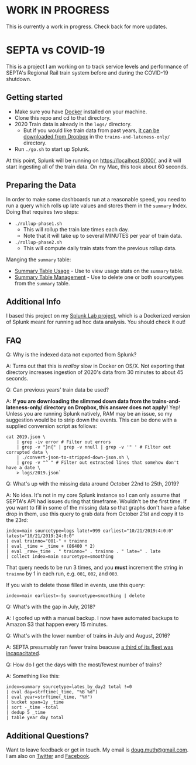 
# WORK IN PROGRESS

This is currently a work in progress.  Check back for more updates.


# SEPTA vs COVID-19

This is a project I am working on to track service levels and performance of 
SEPTA's Regional Rail train system before and during the COVID-19 shutdown.


## Getting started

- Make sure you have <a href="https://www.docker.com/">Docker</a> installed on your machine.
- Clone this repo and cd to that directory.
- 2020 Train data is already in the `logs/` directory.
   - But if you would like train data from past years, <a href="https://www.dropbox.com/sh/3jnvonaqtmvc3wh/AACvwz3DMTXrW56P8xBUUIcSa?dl=0">it can be downloaded from Dropbox</a> in the `trains-and-lateness-only/` directory.
- Run `./go.sh` to start up Splunk.

At this point, Splunk will be running on <a href="https://localhost:8000/">https://localhost:8000/</a>, 
and it will start ingesting all of the train data.  On my Mac, this took about 60 seconds.


## Preparing the Data

In order to make some dashboards run at a reasonable speed, you need to run a query which
rolls up late values and stores them in the `summary` Index.  Doing that requires two steps:

- `./rollup-phase1.sh`
   - This will rollup the train late times each day. 
   - Note that it will take up to several MINUTES per year of train data.
- `./rollup-phase2.sh`
   - This will compute daily train stats from the previous rollup data.

Manging the `summary` table:
- <a href="https://localhost:8000/en-US/app/splunk-lab/summary_index_usage">Summary Table Usage</a> - Use to view usage stats on the `summary` table.
- <a href="https://localhost:8000/en-US/app/splunk-lab/summary_index_management">Summary Table Management</a> - Use to delete one or both sourcetypes from the `summary` table.


## Additional Info

I based this project on my <a href="https://github.com/dmuth/splunk-lab">Splunk Lab project</a>,
which is a Dockerized version of Splunk meant for running ad hoc data analysis.  You should check it out!


## FAQ

Q: Why is the indexed data not exported from Splunk?

A: Turns out that this is _realloy_ slow in Docker on OS/X.  Not exporting that directory increases
ingestion of 2020's data from 30 minutes to about 45 seconds.


Q: Can previous years' train data be used?

A: **If you are downloading the slimmed down data from the trains-and-lateness-only/ directory on Dropbox, this answer does not apply!**  Yep!  Unless you are running Splunk natively, RAM may be an issue, so my suggestion would be to strip down
the events.  This can be done with a supplied conversion script as follows:

```
cat 2019.json \
	| grep -iv error # Filter out errors
	| grep -v "}n{" | grep -v nnull | grep -v '" ' # Filter out corrupted data \
	| ./convert-json-to-stripped-down-json.sh \
	| grep -v "^ " # Filter out extracted lines that somehow don't have a date \ 
	> logs/2019.json`
```


Q: What's up with the missing data around October 22nd to 25th, 2019?

A: No idea.  It's not in my core Splunk instance so I can only assume that SEPTA's API had issues during that timeframe.  Wouldn't be the first time.  If you want to fill in some of the missing data so that graphs don't have a false drop in them, use this query to grab data from October 21st and copy it to the 23rd:

```
index=main sourcetype=logs late!=999 earliest="10/21/2019:4:0:0" latest="10/21/2019:24:0:0" 
| eval trainno="001-" + trainno 
| eval _time = _time + (86400 * 2) 
| eval _raw=_time . " trainno=" . trainno . " late=" . late 
| collect index=main sourcetype=smoothing
```

That query needs to be run 3 times, and you **must** increment the string in `trainno` by 1 in each run, e.g. `001`, `002`, and `003`.

If you wish to delete those filled in events, use this query:

`index=main earliest=-5y sourcetype=smoothing | delete`


Q: What's with the gap in July, 2018?

A: I goofed up with a manual backup.  I now have automated backups to Amazon S3 that happen every 15 minutes.


Q: What's with the lower number of trains in July and August, 2016?

A: SEPTA presumably ran fewer trains beacuse <a href="https://www.inquirer.com/philly/blogs/in-transit/SEPTA-Silverliner-V-update.html">a third of its fleet was incapacitated</a>.


Q: How do I get the days with the most/fewest number of trains?

A: Something like this:

```
index=summary sourcetype=lates_by_day2 total !=0
| eval day=strftime(_time, "%B %d")
| eval year=strftime(_time, "%Y")
| bucket span=1y _time 
| sort -_time -total
| dedup 5 _time
| table year day total
```


## Additional Questions?

Want to leave feedback or get in touch.  My email is doug.muth@gmail.com.
I am also on <a href="http://twitter.com/dmuth">Twitter</a> and <a href="http://www.facebook.com/">Facebook</a>.



